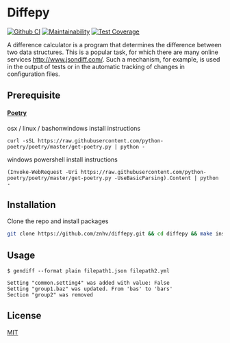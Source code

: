 # Diffepy

[![Github CI](https://github.com/notabu/python-project-lvl2/actions/workflows/ci.yml/badge.svg)](https://github.com/notabu/python-project-lvl2/actions/workflows/ci.yml) [![Maintainability](https://api.codeclimate.com/v1/badges/80babc02ce31b73413bf/maintainability)](https://codeclimate.com/github/notabu/python-project-lvl2/maintainability) [![Test Coverage](https://api.codeclimate.com/v1/badges/80babc02ce31b73413bf/test_coverage)](https://codeclimate.com/github/notabu/python-project-lvl2/test_coverage)


A difference calculator is a program that determines the difference between two data structures. This is a popular task, for which there are many online services http://www.jsondiff.com/. Such a mechanism, for example, is used in the output of tests or in the automatic tracking of changes in configuration files.

## Prerequisite
#### [Poetry](https://python-poetry.org)

osx / linux / bashonwindows install instructions
```shell
curl -sSL https://raw.githubusercontent.com/python-poetry/poetry/master/get-poetry.py | python -
```

windows powershell install instructions
```shell
(Invoke-WebRequest -Uri https://raw.githubusercontent.com/python-poetry/poetry/master/get-poetry.py -UseBasicParsing).Content | python -
```

## Installation

Clone the repo and install packages
```sh
git clone https://github.com/znhv/diffepy.git && cd diffepy && make install
```
   
## Usage

```shell
$ gendiff --format plain filepath1.json filepath2.yml

Setting "common.setting4" was added with value: False
Setting "group1.baz" was updated. From 'bas' to 'bars'
Section "group2" was removed
```

## License
[MIT](https://github.com/znhv/differenpy/blob/main/LICENSE)